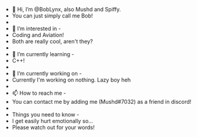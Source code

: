 - 👋 Hi, I’m @BobLynx, also Mushd and Spiffy.
- You can just simply call me Bob!
- 
- 👀 I’m interested in -
- Coding and Aviation!
- Both are really cool, aren't they?
- 
- 🌱 I’m currently learning -
- C++!
- 
- 💞️ I’m currently working on -
- Currently I'm working on nothing. Lazy boy heh
- 
- 📫 How to reach me -
- You can contact me by adding me (Mushd#7032) as a friend in discord!
- 
- Things you need to know -
- I get easily hurt emotionally so...
- Please watch out for your words!
<!---
BobLynx/BobLynx is a ✨ special ✨ repository because its `README.md` (this file) appears on your GitHub profile.
You can click the Preview link to take a look at your changes.
--->
